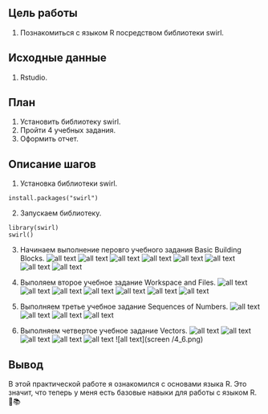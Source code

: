 ## Цель работы

1. Познакомиться с языком R посредством библиотеки  swirl.

## Исходные данные

1. Rstudio.

## План

1. Установить библиотеку swirl.
2. Пройти 4 учебных задания.
3. Оформить отчет.

## Описание шагов

1. Установка библиотеки swirl.
```
install.packages("swirl")
```
2. Запускаем библиотеку. 
```
library(swirl)
swirl()
```
3. Начинаем выполнение перовго учебного задания Basic Building Blocks.
![all text](screen/1.png)
![all text](screen/1_2.png)
![all text](screen/1_3.png)
![all text](screen/1_4.png)
![all text](screen/1_5.png)
![all text](screen/1_6.png)
![all text](iscreenmg/1_7.png)
![all text](screen/1_8.png)

4. Выполяем второе учебное задание Workspace and Files.
![all text](screen/2.png)
![all text](screen/2_2.png)
![all text](screen/2_3.png)
![all text](screen/2_4.png)
![all text](screen/2_5.png)
![all text](screen/2_6.png)
![all text](screen/2_7.png)


5. Выполняем третье учебное задание Sequences of Numbers.
![all text](screen/3.png)
![all text](screen/3_2.png)
![all text](screen/3_3.png)
![all text](screen/3_4.png)


6. Выполняем четвертое учебное задание Vectors.
![all text](screen/4.png)
![all text](screen/4_2.png)
![all text](screen/4_3.png)
![all text](screen/4_4.png)
![all text](screen/4_5.png)
![all text](screen /4_6.png)


## Вывод
В этой практической работе я ознакомился с основами языка R. Это значит, что теперь у меня есть базовые навыки для работы с языком R. 💪📚